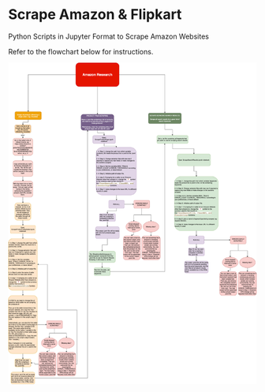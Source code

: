 # Scrape Amazon & Flipkart
Python Scripts in Jupyter Format to Scrape Amazon Websites

Refer to the flowchart below for instructions.

![](https://github.com/harpreetvirkk/Scrape-Amazon/blob/main/img/info.png)
